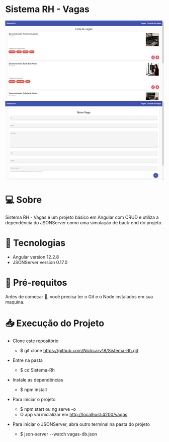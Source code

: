 # Sistema RH - Vagas

<img src="https://github.com/Nickcarv18/Sistema-Rh/blob/master/imgs%20readme/pagePrincipal.jpeg">
<img src="https://github.com/Nickcarv18/Sistema-Rh/blob/master/imgs%20readme/pageCadastro.jpeg">

# 💻 Sobre

Sistema RH - Vagas é um projeto básico em Angular com CRUD e utiliza a dependência do JSONServer como uma simulação de back-end do projeto.

# 🚀 Tecnologias

- Angular version 12.2.8
- JSONServer version 0.17.0

# 📍 Pré-requitos

Antes de começar 🏁, você precisa ter o Git e o Node instalados em sua maquina.

# 📥 Execução do Projeto

- Clone este repositório
  - $ git clone https://github.com/Nickcarv18/Sistema-Rh.git

- Entre na pasta
  - $ cd Sistema-Rh

- Instale as dependências
  - $ npm install

- Para iniciar o projeto
  - $ npm start ou ng serve -o
  - O app vai inicializar em <http://localhost:4200/vagas>

- Para iniciar o JSONServer, abra outro terminal na pasta do projeto
  - $ json-server --watch vagas-db.json

